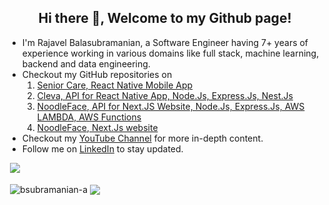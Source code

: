 <h2 align="center">Hi there 👋, Welcome to my Github page!</h2>
<ul>
  <li>I'm Rajavel Balasubramanian, a Software Engineer having 7+ years of experience working in various domains like full stack, machine learning, backend and data engineering.</li>
  <li>Checkout my GitHub repositories on 
    <ol>
      <li><a href = "https://github.com/bsubramanian-a/seniorcareApp">Senior Care, React Native Mobile App</a></li>
      <li><a href = "https://github.com/bsubramanian-a/cleva-backend">Cleva, API for React Native App, Node.Js, Express.Js, Nest.Js</a></li>
      <li><a href = "https://github.com/bsubramanian-a/noodleface-backend">NoodleFace, API for Next.JS Website, Node.Js, Express.Js, AWS LAMBDA, AWS Functions</a></li>
      <li><a href = "https://github.com/bsubramanian-a/noodleface-frontend">NoodleFace, Next.Js website</a></li>
    </ol>
  </li>
  <li>Checkout my <a href="https://www.youtube.com/@crtvecode">YouTube Channel</a> for more in-depth content.</li>
  <li>Follow me on <a href="https://www.linkedin.com/in/bsubbu/">LinkedIn</a> to stay updated.</li>
</ul>

&nbsp;![](https://komarev.com/ghpvc/?username=bsubramanian-a&color=brightgreen)
<p>&nbsp;<img align="center" src="https://github-readme-stats.vercel.app/api?username=bsubramanian-a&show_icons=true&locale=en" alt="bsubramanian-a" />
<img align="center" src="https://github-readme-stats.vercel.app/api/top-langs/?username=bsubramanian-a&layout=compact&hide_border=true&&langs_count=10&show_icons=true&theme=transparent" />
</p>
